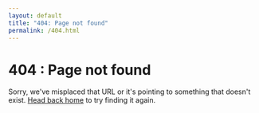 ```yaml
---
layout: default
title: "404: Page not found"
permalink: /404.html
---
```


# 404 : Page not found
Sorry, we've misplaced that URL or it's pointing to something that doesn't exist. <a href="{{ site.baseurl }}">Head back home</a> to try finding it again.

